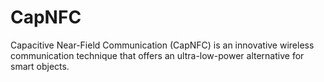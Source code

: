 # CapNFC
Capacitive Near-Field Communication (CapNFC) is an innovative wireless communication technique that offers an ultra-low-power alternative for smart objects.
